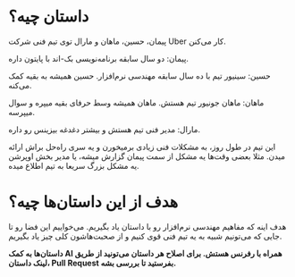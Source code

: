 


# داستان چیه؟
پیمان، حسین، ماهان و مارال توی تیم فنی شرکت Uber کار می‌کنن.

پیمان: دو سال سابقه برنامه‌نویسی بک-اند با پایتون داره.

حسین: سینیور تیم با ده سال سابقه مهندسی نرم‌افزار. حسین همیشه به بقیه کمک می‌کنه.

ماهان: ماهان جونیور تیم هستش. ماهان همیشه وسط حرفای بقیه میپره و سوال میپرسه.

مارال: مدیر فنی تیم هستش و بیشتر دغدغه بیزینس رو داره.


این تیم در طول روز، به مشکلات فنی زیادی برمیخورن و یه سری راه‌حل براش ارائه میدن.
مثلا بعضی وقت‌ها یه مشکل از سمت پیمان گزارش میشه، یا مدیر بخش اوپرشن یه مشکل بزرگ سریعا به تیم اطلاع میده.

# هدف از این داستان‌ها چیه؟
هدف اینه که مفاهیم مهندسی نرم‌افزار رو با داستان یاد بگیریم. می‌خواییم این فضا رو تا جایی که می‌تونیم شبیه به یه تیم فنی قوی کنیم و از صحبت‌هاشون کلی چیز یاد بگیریم.


**داستان‌ها به کمک AI همراه با رفرنس هستش. برای اصلاح هر داستان می‌تونید از طریق لینک داستان، Pull Request بفرستید تا بررسی بشه.**
